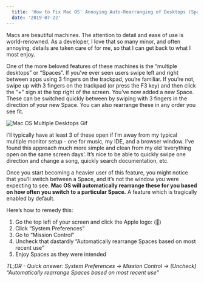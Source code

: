 ```yaml
---
  title: 'How to Fix Mac OS’ Annoying Auto-Rearranging of Desktops (Spaces)'
  date: '2019-07-22'
---
```


Macs are beautiful machines. The attention to detail and ease of use is world-renowned. As a developer, I love that so many minor, and often annoying, details are taken care of for me, so that I can get back to what I most enjoy. 

One of the more beloved features of these machines is the “multiple desktops” or “Spaces”. If you’ve ever seen users swipe left and right between apps using 3 fingers on the trackpad, you’re familiar. If you’re not, swipe up with 3 fingers on the trackpad (or press the F3 key) and then click the “+” sign at the top right of the screen. You’ve now added a new Space. These can be switched quickly between by swiping with 3 fingers in the direction of your new Space. You can also rearrange these in any order you see fit.

![Mac OS Multiple Desktops Gif](https://i.kinja-img.com/gawker-media/image/upload/s--xJoCz_Wl--/c_scale,fl_progressive,q_80,w_800/gmuzf3rqkogwmiyub4lk.gif)

I’ll typically have at least 3 of these open if I’m away from my typical multiple monitor setup - one for music, my IDE, and a browser window. I’ve found this approach much more simple and clean from my old ‘everything open on the same screen days’. It’s nice to be able to quickly swipe one direction and change a song, quickly search documentation, etc. 

Once you start becoming a heavier user of this feature, you might notice that you’ll switch between a Space, and it’s not the window you were expecting to see. **Mac OS will automatically rearrange these for you based on how often you switch to a particular Space.** A feature which is tragically enabled by default. 

Here’s how to remedy this:

1) Go the top left of your screen and click the Apple logo: ()
2) Click “System Preferences”
3) Go to “Mission Control”
4) Uncheck that dastardly “Automatically rearrange Spaces based on most recent use”
5) Enjoy Spaces as they were intended

_TL;DR - Quick answer: System Preferences -> Mission Control -> (Uncheck) “Automatically rearrange Spaces based on most recent use"_

